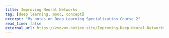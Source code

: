 ```yaml
---
title: Improving Neural Networks
tag: [deep learning, mooc, concept]
excerpt: "My notes on Deep Learning Specialization Course 2"
read_time: false
external_url: https://zvovov.notion.site/Improving-Deep-Neural-Networks-Hyperparameter-tuning-Regularization-and-Optimization-Course-2-of-46f27f09996544f9aee511a9a4de1628
---
```

